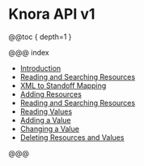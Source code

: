 <!---
Copyright © 2015-2018 the contributors (see Contributors.md).

This file is part of Knora.

Knora is free software: you can redistribute it and/or modify
it under the terms of the GNU Affero General Public License as published
by the Free Software Foundation, either version 3 of the License, or
(at your option) any later version.

Knora is distributed in the hope that it will be useful,
but WITHOUT ANY WARRANTY; without even the implied warranty of
MERCHANTABILITY or FITNESS FOR A PARTICULAR PURPOSE.  See the
GNU Affero General Public License for more details.

You should have received a copy of the GNU Affero General Public
License along with Knora.  If not, see <http://www.gnu.org/licenses/>.
-->

# Knora API v1

@@toc { depth=1 }

@@@ index

- [Introduction](introduction.md)
- [Reading and Searching Resources](reading-and-searching-resources.md)
- [XML to Standoff Mapping](xml-to-standoff-mapping.md)
- [Adding Resources](adding-resources.md)
- [Reading and Searching Resources](reading-and-searching-resources.md)
- [Reading Values](reading-values.md)
- [Adding a Value](adding-values.md)
- [Changing a Value](changing-values.md)
- [Deleting Resources and Values](delete-resources-and-values.md)

@@@

